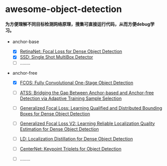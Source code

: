 # awesome-object-detection
#### 为方便理解不同目标检测网络原理，搜集可直接运行代码，从而方便debug学习。

* anchor-base

  * [x] [RetinaNet: Focal Loss for Dense Object Detection](https://arxiv.org/abs/1708.02002v2) 
  * [x] [SSD: Single Shot MultiBox Detector](https://arxiv.org/abs/1512.02325v5)
  * [ ] ........
  
* anchor-free

  * [x] [FCOS: Fully Convolutional One-Stage Object Detection](https://arxiv.org/abs/1904.01355v5)
    
  * [ ] [ATSS: Bridging the Gap Between Anchor-based and Anchor-free Detection via Adaptive Training Sample Selection](https://arxiv.org/abs/1912.02424v4)
  
  * [ ] [Generalized Focal Loss: Learning Qualified and Distributed Bounding Boxes for Dense Object Detection](https://proceedings.neurips.cc//paper/2020/file/f0bda020d2470f2e74990a07a607ebd9-Paper.pdf)
  
  * [ ] [Generalized Focal Loss V2: Learning Reliable Localization Quality Estimation for Dense Object Detection](https://openaccess.thecvf.com/content/CVPR2021/papers/Li_Generalized_Focal_Loss_V2_Learning_Reliable_Localization_Quality_Estimation_for_CVPR_2021_paper.pdf)
  
  * [ ] [LD: Localization Distillation for Dense Object Detection](https://arxiv.org/abs/2102.12252)
    
  * [ ] [CenterNet: Keypoint Triplets for Object Detection](https://arxiv.org/abs/1904.08189v3)
    
  * [ ] ........
    
    

